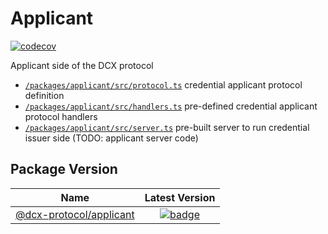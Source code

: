 # Applicant

[![codecov](https://codecov.io/github/TBD54566975/incubation-dcx/graph/badge.svg?token=6PYX9498RD)](https://codecov.io/github/TBD54566975/incubation-dcx/tree/main/packages%2Fapplicant)

Applicant side of the DCX protocol
- [`/packages/applicant/src/protocol.ts`](/packages/applicant/src/protocol.ts) credential applicant protocol definition
- [`/packages/applicant/src/handlers.ts`](/packages/applicant/src/handlers.ts) pre-defined credential applicant protocol handlers
- [`/packages/applicant/src/server.ts`](/packages/applicant/src/server.ts) pre-built server to run credential issuer side (TODO: applicant server code)

## Package Version

|                  Name                          |                                                          Latest Version                                                 |
| -----------------------------------------------| :---------------------------------------------------------------------------------------------------------------------: |
| [@dcx-protocol/applicant](/packages/applicant) | [![badge](https://img.shields.io/npm/v/@dcx-protocol/applicant)](https://www.npmjs.com/package/@dcx-protocol/applicant) |